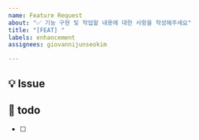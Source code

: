 ```yaml
---
name: Feature Request
about: "✅ 기능 구현 및 작업할 내용에 대한 사항을 작성해주세요"
title: "[FEAT] "
labels: enhancement
assignees: giovannijunseokim

---
```


## 💡 Issue
<!--어떤 작업을 하는지 작성해주세요-->

## 📝 todo
<!-- 상세한 작업으로 구분하여 나누어주세요. -->
- [ ]

